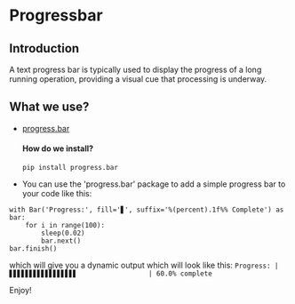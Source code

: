 # Progressbar
## Introduction
A text progress bar is typically used to display the progress of a long running operation, providing a visual cue that processing is underway.
## What we use?
* [progress.bar](https://pypi.org/project/progress/)
    #### How do we install?
      pip install progress.bar
* You can use the 'progress.bar' package to add a simple progress bar to your code like this:
```
with Bar('Progress:', fill='▋', suffix='%(percent).1f%% Complete') as bar:
    for i in range(100):
        sleep(0.02)
        bar.next()
bar.finish()
```
which will give you a dynamic output which will look like this:
``` Progress: |▋▋▋▋▋▋▋▋▋▋▋▋▋▋▋▋▋                  | 60.0% complete ```


Enjoy!

